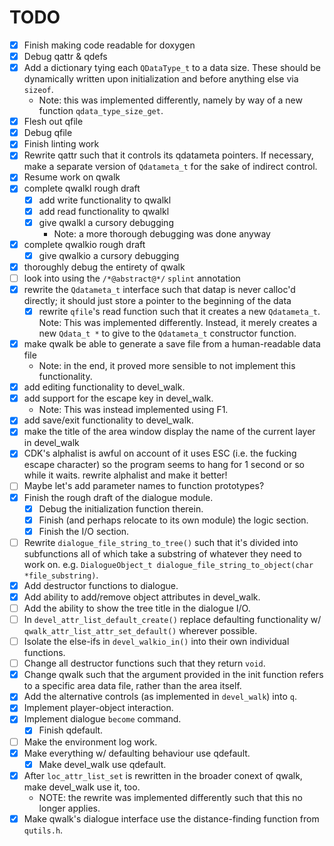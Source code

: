 # TODO

- [x] Finish making code readable for doxygen
- [x] Debug qattr & qdefs
- [x] Add a dictionary tying each `QDataType_t` to a data size. These should be
  dynamically written upon initialization and before anything else via `sizeof`.
  - Note: this was implemented differently, namely by way of a new function
  `qdata_type_size_get`.
- [x] Flesh out qfile
- [x] Debug qfile
- [x] Finish linting work
- [x] Rewrite qattr such that it controls its qdatameta pointers. If necessary,
  make a separate version of `Qdatameta_t` for the sake of indirect control.
- [x] Resume work on qwalk
- [x] complete qwalkl rough draft
  - [x] add write functionality to qwalkl
  - [x] add read functionality to qwalkl
  - [x] give qwalkl a cursory debugging
    - Note: a more thorough debugging was done anyway
- [x] complete qwalkio rough draft
  - [x] give qwalkio a cursory debugging
- [x] thoroughly debug the entirety of qwalk
- [ ] look into using the `/*@abstract@*/` `splint` annotation
- [x] rewrite the `Qdatameta_t` interface such that datap is never calloc'd 
  directly; it should just store a pointer to the beginning of the data
  - [x] rewrite `qfile`'s read function such that it creates a new
    `Qdatameta_t`.
    Note: This was implemented differently. Instead, it merely creates a new 
    `Qdata_t *` to give to the `Qdatameta_t` constructor function.
- [x] make qwalk be able to generate a save file from a human-readable data file 
  - Note: in the end, it proved more sensible to not implement this functionality.
- [x] add editing functionality to devel\_walk.
- [x] add support for the escape key in devel\_walk.
  - Note: This was instead implemented using F1.
- [x] add save/exit functionality to devel\_walk.
- [x] make the title of the area window display the name of the current layer in
  devel\_walk
- [x] CDK's alphalist is awful on account of it uses ESC (i.e. the fucking
  escape character) so the program seems to hang for 1 second or so while it
  waits. rewrite alphalist and make it better!
- [ ] Maybe let's add parameter names to function prototypes?
- [x] Finish the rough draft of the dialogue module.
  - [x] Debug the initialization function therein.
  - [x] Finish (and perhaps relocate to its own module) the logic section.
  - [x] Finish the I/O section.
- [ ] Rewrite `dialogue_file_string_to_tree()` such that it's divided into
  subfunctions all of which take a substring of whatever they need to work on.
  e.g. `DialogueObject_t dialogue_file_string_to_object(char *file_substring)`.
- [x] Add destructor functions to dialogue.
- [x] Add ability to add/remove object attributes in devel\_walk.
- [ ] Add the ability to show the tree title in the dialogue I/O.
- [ ] In `devel_attr_list_default_create()` replace defaulting functionality w/
  `qwalk_attr_list_attr_set_default()` wherever possible.
- [ ] Isolate the else-ifs in `devel_walkio_in()` into their own individual
  functions.
- [ ] Change all destructor functions such that they return `void`.
- [x] Change qwalk such that the argument provided in the init function refers
  to a specific area data file, rather than the area itself.
- [x] Add the alternative controls (as implemented in `devel_walk`) into `q`.
- [x] Implement player-object interaction.
- [x] Implement dialogue `become` command.
  - [x] Finish qdefault.
- [ ] Make the environment log work.
- [x] Make everything w/ defaulting behaviour use qdefault.
  - [x] Make devel\_walk use qdefault.
- [x] After `loc_attr_list_set` is rewritten in the broader conext of qwalk,
  make devel\_walk use it, too.
  - NOTE: the rewrite was implemented differently such that this no longer
    applies.
- [x] Make qwalk's dialogue interface use the distance-finding function from
  `qutils.h`.
